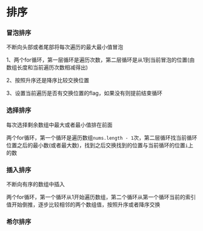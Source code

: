 # 排序

### 冒泡排序
不断向头部或者尾部将每次遍历的最大最小值冒泡

1、两个for循环，第一层循环是遍历次数，第二层循环是从1到当前冒泡的位置(由数组长度和当前遍历次数相减得出)

2、按照升序还是降序比较交换位置

3、设置当前遍历是否有交换位置的flag，如果没有则提前结束循环

### 选择排序
每次选择剩余数组中最大或者最小值排在前面

两个for循环，第一个循环是遍历数组`nums.length - 1`次，第二层循环找当前循环位置之后的最小数(或者最大数)，找到之后交换找到的位置与当前循环的位置`i`上的数

### 插入排序
不断向有序的数组中插入

两个for循环，第一个循环从1开始遍历数组，第二个循环从第一个循环当前的索引值开始倒推，逐步比较相邻的两个数组值，按照升序或者降序交换

### 希尔排序



